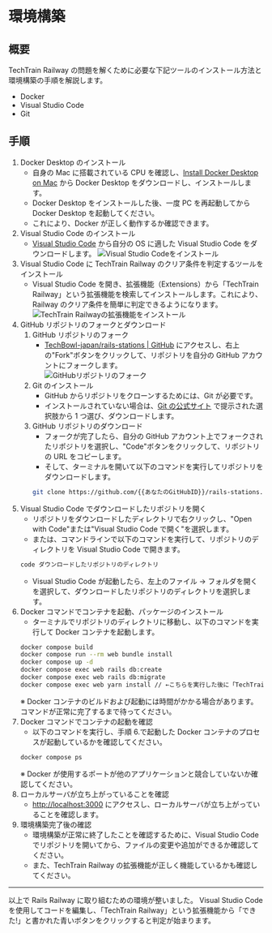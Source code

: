 # 環境構築

## 概要

TechTrain Railway の問題を解くために必要な下記ツールのインストール方法と環境構築の手順を解説します。

- Docker
- Visual Studio Code
- Git

## 手順

1. Docker Desktop のインストール
   - 自身の Mac に搭載されている CPU を確認し、[Install Docker Desktop on Mac](https://docs.docker.com/desktop/install/mac-install/) から Docker Desktop をダウンロードし、インストールします。
   - Docker Desktop をインストールした後、一度 PC を再起動してから Docker Desktop を起動してください。
   - これにより、Docker が正しく動作するか確認できます。
2. Visual Studio Code のインストール
   - [Visual Studio Code](https://code.visualstudio.com/) から自分の OS に適した Visual Studio Code をダウンロードします。
     ![Visual Studio Codeをインストール](./images/install-vscode.gif)
3. Visual Studio Code に TechTrain Railway のクリア条件を判定するツールをインストール
   - Visual Studio Code を開き、拡張機能（Extensions）から「TechTrain Railway」という拡張機能を検索してインストールします。これにより、Railway のクリア条件を簡単に判定できるようになります。
     ![TechTrain Railwayの拡張機能をインストール](./images/install-extensions.gif)
4. GitHub リポジトリのフォークとダウンロード
   1. GitHub リポジトリのフォーク
      - [TechBowl-japan/rails-stations | GitHub](https://github.com/TechBowl-japan/rails-stations) にアクセスし、右上の"Fork"ボタンをクリックして、リポジトリを自分の GitHub アカウントにフォークします。  
        ![GitHubリポジトリのフォーク](./images/fork-repository.gif)
   2. Git のインストール
      - GitHub からリポジトリをクローンするためには、Git が必要です。
      - インストールされていない場合は、[Git の公式サイト](https://git-scm.com/download/mac) で提示された選択肢から 1 つ選び、ダウンロードします。
   3. GitHub リポジトリのダウンロード
      - フォークが完了したら、自分の GitHub アカウント上でフォークされたリポジトリを選択し、"Code"ボタンをクリックして、リポジトリの URL をコピーします。
      - そして、ターミナルを開いて以下のコマンドを実行してリポジトリをダウンロードします。
      ```bash
      git clone https://github.com/{{あなたのGitHubID}}/rails-stations.git
      ```
5. Visual Studio Code でダウンロードしたリポジトリを開く
   - リポジトリをダウンロードしたディレクトリで右クリックし、"Open with Code"または"Visual Studio Code で開く"を選択します。
   - または、コマンドラインで以下のコマンドを実行して、リポジトリのディレクトリを Visual Studio Code で開きます。
   ```bash
   code ダウンロードしたリポジトリのディレクトリ
   ```
   - Visual Studio Code が起動したら、左上のファイル -> フォルダを開くを選択して、ダウンロードしたリポジトリのディレクトリを選択します。
6. Docker コマンドでコンテナを起動、パッケージのインストール
   - ターミナルでリポジトリのディレクトリに移動し、以下のコマンドを実行して Docker コンテナを起動します。
   ```bash
   docker compose build
   docker compose run --rm web bundle install
   docker compose up -d
   docker compose exec web rails db:create
   docker compose exec web rails db:migrate
   docker compose exec web yarn install // ←こちらを実行した後に「TechTrainにログインします。GitHubでサインアップした方はお手数ですが、パスワードリセットよりパスワードを発行してください」と出てくるため、ログインを実行してください。出てこない場合は、コマンドの実行に失敗している可能性があるため、TechTrainの問い合わせかRailwayのSlackより問い合わせをお願いいたします。
   ```
   ※ Docker コンテナのビルドおよび起動には時間がかかる場合があります。コマンドが正常に完了するまで待ってください。
7. Docker コマンドでコンテナの起動を確認
   - 以下のコマンドを実行し、手順 6.で起動した Docker コンテナのプロセスが起動しているかを確認してください。
   ```bash
   docker compose ps
   ```
   ※ Docker が使用するポートが他のアプリケーションと競合していないか確認してください。
8. ローカルサーバが立ち上がっていることを確認
   - [http://localhost:3000](http://localhost:3000) にアクセスし、ローカルサーバが立ち上がっていることを確認します。
9. 環境構築完了後の確認
   - 環境構築が正常に終了したことを確認するために、Visual Studio Code でリポジトリを開いてから、ファイルの変更や追加ができるか確認してください。
   - また、TechTrain Railway の拡張機能が正しく機能しているかも確認してください。

---

以上で Rails Railway に取り組むための環境が整いました。
Visual Studio Code を使用してコードを編集し、「TechTrain Railway」という拡張機能から「できた!」と書かれた青いボタンをクリックすると判定が始まります。
